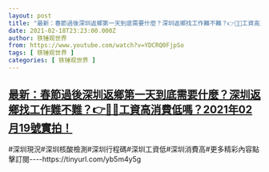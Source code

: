 ```yaml
---
layout: post
title: "最新：春節過後深圳返鄉第一天到底需要什麼？深圳返鄉找工作難不難？👉🌭🍔工資高消費低嗎？2021年02月19號實拍！"
date: 2021-02-18T23:23:00.000Z
author: 铁锤观世界
from: https://www.youtube.com/watch?v=YDCRQ0FjpSo
tags: [ 铁锤观世界 ]
categories: [ 铁锤观世界 ]
---
```

<!--1613690580000-->
[最新：春節過後深圳返鄉第一天到底需要什麼？深圳返鄉找工作難不難？👉🌭🍔工資高消費低嗎？2021年02月19號實拍！](https://www.youtube.com/watch?v=YDCRQ0FjpSo)
------

<div>
#深圳現況#深圳核酸檢測#深圳行程碼#深圳工資低#深圳消費高#更多精彩內容點擊訂閱----https://tinyurl.com/yb5m4y5g
</div>
